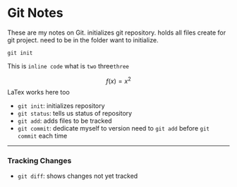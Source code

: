 # Git Notes

These are my notes on Git.
initializes git repository. holds all files create for git project. need to be in the folder want to initialize.
```
git init
```
This is `inline code`
what is ``two`` three```three```

$$f(x)=x^2$$
LaTex works here too
* `git init`: initializes repository
* `git status`: tells us status of repository
* `git add`: adds files to be tracked
* `git commit`: dedicate myself to version
need to `git add` before `git commit` each time
---

### Tracking Changes
* `git diff`: shows changes not yet tracked


